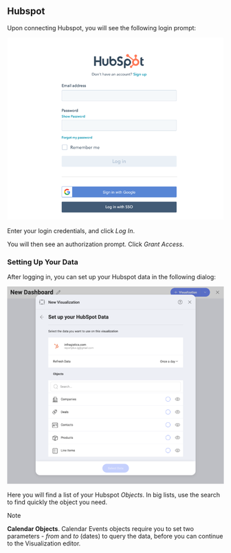 ## Hubspot

Upon connecting Hubspot, you will see the following login prompt:

<img src="images/hubspot-login.png" alt="Hubspot login prompt" class="responsive-img"/>

Enter your login credentials, and click _Log In_.

You will then see an authorization prompt. Click _Grant Access_.

### Setting Up Your Data

After logging in, you can set up your Hubspot data in the following dialog:

<img src="images/set-up-data-hubspot.png" alt="Set up your data dialog" class="responsive-img"/>

Here you will find a list of your Hubspot _Objects_. In big lists, use the search to find quickly the object you need.

>[!NOTE]
>**Calendar Objects**.
>Calendar Events objects require you to set two parameters - _from_ and _to_ (dates) to query the data, before you can continue to the Visualization editor. 

